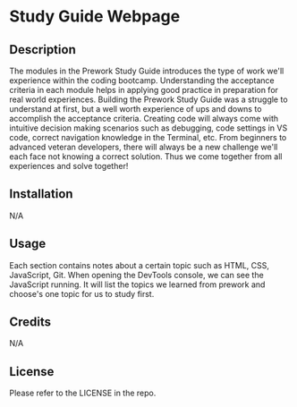 # Study Guide Webpage

## Description

The modules in the Prework Study Guide introduces the type of work we'll experience within the coding bootcamp. Understanding the acceptance criteria in each module helps in applying good practice in preparation for real world experiences. Building the Prework Study Guide was a struggle to understand at first, but a well worth experience of ups and downs to accomplish the acceptance criteria. Creating code will always come with intuitive decision making scenarios such as debugging, code settings in VS code, correct navigation knowledge in the Terminal, etc. From beginners to advanced veteran developers, there will always be a new challenge we'll each face not knowing a correct solution. Thus we come together from all experiences and solve together!

## Installation

N/A

## Usage

Each section contains notes about a certain topic such as HTML, CSS, JavaScript, Git. When opening the DevTools console, we can see the JavaScript running. It will list the topics we learned from prework and choose's one topic for us to study first.

## Credits

N/A

## License

Please refer to the LICENSE in the repo.
